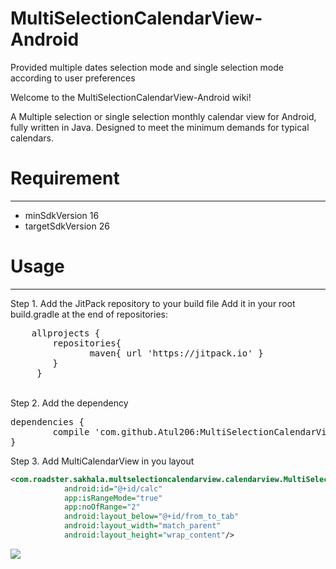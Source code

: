 # MultiSelectionCalendarView-Android
Provided multiple dates selection mode and single selection mode according to user preferences

Welcome to the MultiSelectionCalendarView-Android wiki!

A Multiple selection or single selection monthly calendar view for Android, fully written in Java. Designed to meet the minimum demands for typical calendars.

# Requirement
***

* minSdkVersion 16
* targetSdkVersion 26


# Usage
***

Step 1. Add the JitPack repository to your build file
Add it in your root build.gradle at the end of repositories:
<br/>
<pre>
    allprojects {
        repositories{
               maven{ url 'https://jitpack.io' }
        }
     }
</pre>
<br/>
Step 2. Add the dependency
<pre>dependencies {
        compile 'com.github.Atul206:MultiSelectionCalendarView-Android:1.0.4'
}</pre>

Step 3. Add MultiCalendarView in you layout


```xml
<com.roadster.sakhala.multselectioncalendarview.calendarview.MultiSelectionCalendarView
            android:id="@+id/calc"
            app:isRangeMode="true"
            app:noOfRange="2"
            android:layout_below="@+id/from_to_tab"
            android:layout_width="match_parent"
            android:layout_height="wrap_content"/>
```


[![](https://jitpack.io/v/Atul206/MultiSelectionCalendarView-Android.svg)](https://jitpack.io/#Atul206/MultiSelectionCalendarView-Android)
